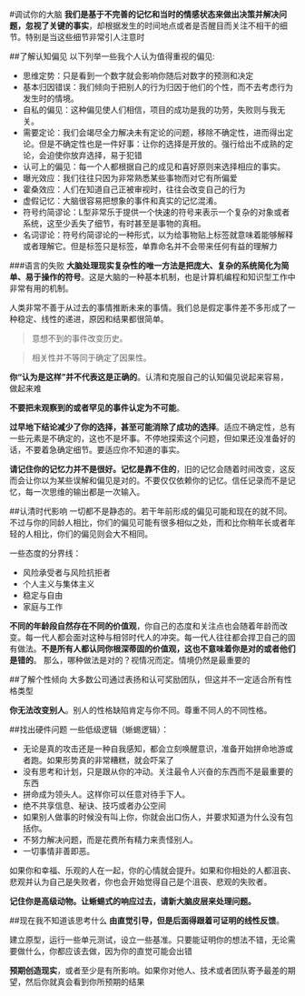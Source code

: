 #调试你的大脑
**我们是基于不完善的记忆和当时的情感状态来做出决策并解决问题，忽视了关键的事实**，却根据发生的时间地点或者是否醒目而关注不相干的细节。特别是当这些细节非常引人注意时

##了解认知偏见
以下列举一些我个人认为值得重视的偏见:

* 思维定势：只是看到一个数字就会影响你随后对数字的预测和决定
* 基本归因错误：我们倾向于把别人的行为归因于他们的个性，而不去考虑行为发生时的情境。
* 自私的偏见：这种偏见使人们相信，项目的成功是我的功劳，失败则与我无关。
* 需要定论：我们会竭尽全力解决未有定论的问题，移除不确定性，进而得出定论。但是不确定性也是一件好事：让你的选择是开放的。强行给出不成熟的定论，会迫使你放弃选择，易于犯错
* 认可上的偏见：每一个人都根据自己的成见和喜好原则来选择相应的事实。
* 曝光效应：我们往往只因为非常熟悉某些事物而对它有所偏爱
* 霍桑效应：人们在知道自己正被审视时，往往会改变自己的行为
* 虚假记忆：大脑很容易把想象的事件和真实的记忆混淆。
* 符号约简谬论：L型非常乐于提供一个快速的符号来表示一个复杂的对象或者系统，这至少丢失了细节，有时甚至是事物的真相。
* 名词谬论：符号约简谬论的一种形式，以为给事物贴上标签就意味着能够解释或者理解它。但是标签只是标签，单靠命名并不会带来任何有益的理解力

###语言的失败
**大脑处理现实复杂性的唯一方法是把庞大、复杂的系统简化为简单、易于操作的符号**。这是大脑的一种基本机制，也是计算机编程和知识型工作中非常有用的机制。

人类非常不善于从过去的事情推断未来的事情。我们总是假定事件差不多形成了一种稳定、线性的递进，原因和结果都很简单。

> 意想不到的事件改变历史。

> 相关性并不等同于确定了因果性。

**你“认为是这样”并不代表这是正确的**。认清和克服自己的认知偏见说起来容易，做起来难

**不要把未观察到的或者罕见的事件认定为不可能**。

**过早地下结论减少了你的选择，甚至可能消除了成功的选择**。适应不确定性，总有一些元素是不确定的，这也不是坏事。不停地探索这个问题，但如果还没准备好的话，不要着急确定细节。要适应你不知道的事实。

**请记住你的记忆力并不是很好。记忆是靠不住的**，旧的记忆会随着时间改变，这反而会让你以为某些误解和偏见是对的。不要仅仅依赖你的记忆。信任记录而不是记忆，每一次思维的输出都是一次输入。

##认清时代影响
一切都不是静态的。若干年前形成的偏见可能和现在的就不同。不过与你的同龄人相比，你们的偏见可能有很多相似之处，而和比你稍年长或者年轻的人相比，你们的偏见则会大不相同。

一些态度的分界线：

* 风险承受者与风险抗拒者
* 个人主义与集体主义
* 稳定与自由
* 家庭与工作

**不同的年龄段自然存在不同的价值观**，你自己的态度和关注点也会随着年龄而改变。每一代人都会面对这种与相邻时代人的冲突。每一代人往往都会捍卫自己的固有做法。**不是所有人都认同你根深蒂固的价值观，这也不意味着你是对的或者他们是错的**。 那么，哪种做法是对的？视情况而定。情境仍然是最重要的

##了解个性倾向
大多数公司通过表扬和认可奖励团队，但这并不一定适合所有性格类型

**你无法改变别人**。别人的性格缺陷肯定与你不同。尊重不同人的不同性格。

##找出硬件问题
一些低级逻辑（蜥蜴逻辑）：

* 无论是真的攻击还是一种自我感知，都会立刻唤醒意识，准备开始拼命地游或者跑。如果形势真的非常糟糕，就会吓呆了
* 没有思考和计划，只是跟从你的冲动。关注最令人兴奋的东西而不是最重要的东西
* 拼命成为领头人。这样你可以任意对待手下人。
* 绝不共享信息、秘诀、技巧或者办公空间
* 如果别人做事的时候没有叫上你，你就会出口伤人，并要求知道为什么没有包括你。
* 不努力解决问题，而是花费所有精力来责怪别人。
* 一切事情非善即恶。

如果你和幸福、乐观的人在一起，你的心情就会提升。如果和你相处的人都沮丧、悲观并认为自己是失败者，你也会开始觉得自己是个沮丧、悲观的失败者。

**记住你是高级动物。让蜥蜴式的响应过去，请新大脑皮层来处理问题。**

##现在我不知道该思考什么
**由直觉引导，但是后面得跟着可证明的线性反馈**。

建立原型，运行一些单元测试，设立一些基准。只要能证明你的想法不错，无论需要做什么，你都应该去做，因为你的直觉可能会出错

**预期创造现实**，或者至少是有所影响。如果你对他人、技术或者团队寄予最差的期望，然后你就真会看到你所预期的结果
